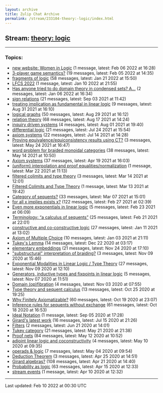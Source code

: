 ```yaml
---
layout: archive
title: Zulip Chat Archive
permalink: /stream/233104-theory:-logic/index.html
---
```


## Stream: [theory: logic](https://mattecapu.github.io/ct-zulip-archive/stream/233104-theory:-logic/index.html)
---

### Topics:

* [new website: Women in Logic](topic/new.20website.3A.20Women.20in.20Logic.html) (1 message, latest: Feb 06 2022 at 16:28)
* [3-player game semantics?](topic/3-player.20game.20semantics.3F.html) (19 messages, latest: Feb 05 2022 at 14:35)
* [fragments of logic](topic/fragments.20of.20logic.html) (58 messages, latest: Jan 21 2022 at 15:50)
* [LFCS 2022](topic/LFCS.202022.html) (1 message, latest: Jan 10 2022 at 21:55)
* [Has anyone tried to do domain theory in condensed sets? A...](topic/Has.20anyone.20tried.20to.20do.20domain.20theory.20in.20condensed.20sets.3F.20A.2E.2E.2E.html) (2 messages, latest: Jan 06 2022 at 16:34)
* [sign relations](topic/sign.20relations.html) (21 messages, latest: Sep 03 2021 at 11:42)
* [treating implication as fundamental in linear logic](topic/treating.20implication.20as.20fundamental.20in.20linear.20logic.html) (9 messages, latest: Aug 31 2021 at 16:10)
* [logical graphs](topic/logical.20graphs.html) (50 messages, latest: Aug 29 2021 at 16:12)
* [relation theory](topic/relation.20theory.html) (68 messages, latest: Aug 17 2021 at 14:24)
* [inquiry driven systems](topic/inquiry.20driven.20systems.html) (4 messages, latest: Aug 01 2021 at 19:40)
* [differential logic](topic/differential.20logic.html) (21 messages, latest: Jul 24 2021 at 15:54)
* [axiom systems](topic/axiom.20systems.html) (22 messages, latest: Jul 14 2021 at 14:28)
* [Proving equivalence/equiconsistency results using CT?](topic/Proving.20equivalence.2Fequiconsistency.20results.20using.20CT.3F.html) (3 messages, latest: May 24 2021 at 16:47)
* [word problem for braided monoidal categories](topic/word.20problem.20for.20braided.20monoidal.20categories.html) (38 messages, latest: May 14 2021 at 10:50)
* [Axiom systems](topic/Axiom.20systems.html) (37 messages, latest: Apr 19 2021 at 16:03)
* [(uniform) interpolation and proof equalities/normalization](topic/(uniform).20interpolation.20and.20proof.20equalities.2Fnormalization.html) (1 message, latest: Mar 22 2021 at 11:13)
* [filtered colimits and type theory](topic/filtered.20colimits.20and.20type.20theory.html) (3 messages, latest: Mar 14 2021 at 12:01)
* [Filtered Colimits and Type Theory](topic/Filtered.20Colimits.20and.20Type.20Theory.html) (1 message, latest: Mar 13 2021 at 19:42)
* [Category of sequents?](topic/Category.20of.20sequents.3F.html) (33 messages, latest: Mar 07 2021 at 15:01)
* [for all x implies exists x?](topic/for.20all.20x.20implies.20exists.20x.3F.html) (122 messages, latest: Feb 27 2021 at 02:39)
* [Even more exponentials in linear logic](topic/Even.20more.20exponentials.20in.20linear.20logic.html) (5 messages, latest: Feb 23 2021 at 06:09)
* [Terminology: “a calculus of sequents”](topic/Terminology.3A.20.E2.80.9Ca.20calculus.20of.20sequents.E2.80.9D.html) (25 messages, latest: Feb 21 2021 at 22:01)
* [constructive and co-constructive logic](topic/constructive.20and.20co-constructive.20logic.html) (27 messages, latest: Jan 11 2021 at 13:02)
* [Axiom of Multiple Choice](topic/Axiom.20of.20Multiple.20Choice.html) (10 messages, latest: Jan 03 2021 at 21:11)
* [Tukey's Lemma](topic/Tukey's.20Lemma.html) (14 messages, latest: Dec 22 2020 at 03:17)
* [elementary embeddings](topic/elementary.20embeddings.html) (21 messages, latest: Nov 24 2020 at 17:10)
* ["substructural" interpretation of braiding?](topic/.22substructural.22.20interpretation.20of.20braiding.3F.html) (3 messages, latest: Nov 09 2020 at 15:46)
* [Exponential Modalities in Linear Logic / Type Theory](topic/Exponential.20Modalities.20in.20Linear.20Logic.20.2F.20Type.20Theory.html) (27 messages, latest: Nov 09 2020 at 12:10)
* [Generators, inductive types and fixpoints in linear logic](topic/Generators.2C.20inductive.20types.20and.20fixpoints.20in.20linear.20logic.html) (5 messages, latest: Nov 07 2020 at 11:51)
* [Domain (op)fibration](topic/Domain.20(op)fibration.html) (4 messages, latest: Nov 03 2020 at 07:55)
* [Type theory and sequent calculus](topic/Type.20theory.20and.20sequent.20calculus.html) (13 messages, latest: Oct 25 2020 at 19:25)
* [Why Finitely Axiomatizable?](topic/Why.20Finitely.20Axiomatizable.3F.html) (60 messages, latest: Oct 19 2020 at 23:07)
* [Inference rules for sequents without exchange](topic/Inference.20rules.20for.20sequents.20without.20exchange.html) (61 messages, latest: Oct 18 2020 at 16:53)
* [Ideal Notation](topic/Ideal.20Notation.html) (1 message, latest: Sep 05 2020 at 17:28)
* [Girard's latest work](topic/Girard's.20latest.20work.html) (16 messages, latest: Jul 15 2020 at 21:26)
* [Filters](topic/Filters.html) (2 messages, latest: Jun 21 2020 at 14:01)
* [Tukey category](topic/Tukey.20category.html) (21 messages, latest: May 21 2020 at 21:38)
* [Proof nets](topic/Proof.20nets.html) (84 messages, latest: May 12 2020 at 10:52)
* [adjoint linear logic and coconstructivity](topic/adjoint.20linear.20logic.20and.20coconstructivity.html) (4 messages, latest: May 10 2020 at 09:35)
* [operads & logic](topic/operads.20.26.20logic.html) (7 messages, latest: May 04 2020 at 09:54)
* [Deduction Theorem](topic/Deduction.20Theorem.html) (3 messages, latest: Apr 25 2020 at 14:51)
* [Girard algebras?](topic/Girard.20algebras.3F.html) (108 messages, latest: Apr 21 2020 at 14:40)
* [Probability as logic](topic/Probability.20as.20logic.html) (63 messages, latest: Apr 15 2020 at 12:33)
* [stream events](topic/stream.20events.html) (1 message, latest: Apr 10 2020 at 12:32)

<hr><p>Last updated: Feb 10 2022 at 00:30 UTC</p>